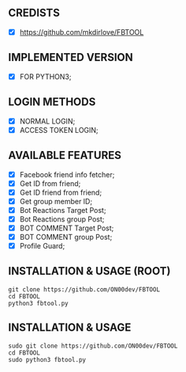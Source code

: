 ## CREDISTS
- [x] https://github.com/mkdirlove/FBTOOL 

## IMPLEMENTED VERSION
- [x] FOR PYTHON3;

## LOGIN METHODS
- [x] NORMAL LOGIN;
- [x] ACCESS TOKEN LOGIN;
  
## AVAILABLE FEATURES
- [x] Facebook friend info fetcher;
- [x] Get ID from friend;
- [x] Get ID friend from friend;
- [x] Get group member ID;
- [x] Bot Reactions Target Post;
- [x] Bot Reactions group Post;
- [x] BOT COMMENT Target Post;
- [x] BOT COMMENT group Post;
- [x] Profile Guard;

## INSTALLATION & USAGE (ROOT)
    git clone https://github.com/ON00dev/FBTOOL
    cd FBTOOL
    python3 fbtool.py
    
## INSTALLATION & USAGE
    sudo git clone https://github.com/ON00dev/FBTOOL
    cd FBTOOL
    sudo python3 fbtool.py
